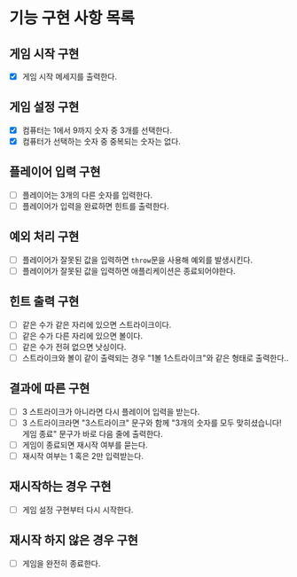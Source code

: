 # 기능 구현 사항 목록

## 게임 시작 구현

- [x] 게임 시작 메세지를 출력한다.

## 게임 설정 구현

- [x] 컴퓨터는 1에서 9까지 숫자 중 3개를 선택한다.
- [x] 컴퓨터가 선택하는 숫자 중 중복되는 숫자는 없다.

## 플레이어 입력 구현

- [ ] 플레이어는 3개의 다른 숫자를 입력한다.
- [ ] 플레이어가 입력을 완료하면 힌트를 출력한다.

## 예외 처리 구현

- [ ] 플레이어가 잘못된 값을 입력하면 `throw`문을 사용해 예외를 발생시킨다.
- [ ] 플레이어가 잘못된 값을 입력하면 애플리케이션은 종료되어야한다.

## 힌트 출력 구현

- [ ] 같은 수가 같은 자리에 있으면 스트라이크이다.
- [ ] 같은 수가 다른 자리에 있으면 볼이다.
- [ ] 같은 수가 전혀 없으면 낫싱이다.
- [ ] 스트라이크와 볼이 같이 출력되는 경우 "1볼 1스트라이크"와 같은 형태로 출력한다..

## 결과에 따른 구현

- [ ] 3 스트라이크가 아니라면 다시 플레이어 입력을 받는다.
- [ ] 3 스트라이크라면 "3스트라이크" 문구와 함께 "3개의 숫자를 모두 맞히셨습니다! 게임 종료" 문구가 바로 다음 줄에 출력한다.
- [ ] 게임이 종료되면 재시작 여부를 묻는다.
- [ ] 재시작 여부는 1 혹은 2만 입력받는다.

## 재시작하는 경우 구현

- [ ] 게임 설정 구현부터 다시 시작한다.

## 재시작 하지 않은 경우 구현

- [ ] 게임을 완전히 종료한다.
